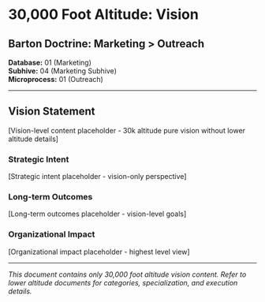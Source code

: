 # 30,000 Foot Altitude: Vision

## Barton Doctrine: Marketing > Outreach

**Database:** 01 (Marketing)  
**Subhive:** 04 (Marketing Subhive)  
**Microprocess:** 01 (Outreach)

---

## Vision Statement

[Vision-level content placeholder - 30k altitude pure vision without lower altitude details]

### Strategic Intent

[Strategic intent placeholder - vision-only perspective]

### Long-term Outcomes

[Long-term outcomes placeholder - vision-level goals]

### Organizational Impact

[Organizational impact placeholder - highest level view]

---

*This document contains only 30,000 foot altitude vision content. Refer to lower altitude documents for categories, specialization, and execution details.*